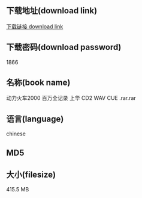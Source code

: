 ## 下载地址(download link)
[下载链接 download link](https://tutu365.netlify.app/?s=%E5%8A%A8%E5%8A%9B%E7%81%AB%E8%BD%A62000+%E7%99%BE%E4%B8%87%E5%85%A8%E8%AE%B0%E5%BD%95+%E4%B8%8A%E5%8D%8E+CD2+WAV+CUE+.rar)

## 下载密码(download password)
1866

## 名称(book name)
动力火车2000 百万全记录 上华 CD2 WAV CUE .rar.rar

## 语言(language)
chinese

## MD5


## 大小(filesize)
415.5 MB
